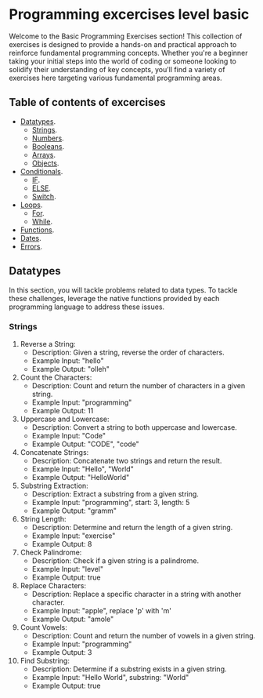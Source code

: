 # Programming excercises level basic

Welcome to the Basic Programming Exercises section! This collection of exercises is designed to provide a hands-on and practical approach to reinforce fundamental programming concepts. Whether you're a beginner taking your initial steps into the world of coding or someone looking to solidify their understanding of key concepts, you'll find a variety of exercises here targeting various fundamental programming areas.

## Table of contents of excercises

- [Datatypes](#datatypes).
  - [Strings](#strings).
  - [Numbers](#numbers).
  - [Booleans](#booleans).
  - [Arrays](#arrays).
  - [Objects](#objects).
- [Conditionals](#conditionals).
  - [IF](#if).
  - [ELSE](#else).
  - [Switch](#switch).
- [Loops](#loops).
  - [For](#for).
  - [While](#while).
- [Functions](#functions).
- [Dates](#dates).
- [Errors](#errors).

## Datatypes

In this section, you will tackle problems related to data types. To tackle these challenges, leverage the native functions provided by each programming language to address these issues.

### Strings

1. Reverse a String:
    * Description: Given a string, reverse the order of characters.
    * Example Input: "hello"
    * Example Output: "olleh"
2. Count the Characters:
    * Description: Count and return the number of characters in a given string.
    * Example Input: "programming"
    * Example Output: 11
3. Uppercase and Lowercase:
    * Description: Convert a string to both uppercase and lowercase.
    * Example Input: "Code"
    * Example Output: "CODE", "code"
4. Concatenate Strings:
    * Description: Concatenate two strings and return the result.
    * Example Input: "Hello", "World"
    * Example Output: "HelloWorld"
5. Substring Extraction:
    * Description: Extract a substring from a given string.
    * Example Input: "programming", start: 3, length: 5
    * Example Output: "gramm"
6. String Length:
    * Description: Determine and return the length of a given string.
    * Example Input: "exercise"
    * Example Output: 8
7. Check Palindrome:
    * Description: Check if a given string is a palindrome.
    * Example Input: "level"
    * Example Output: true
8. Replace Characters:
    * Description: Replace a specific character in a string with another character.
    * Example Input: "apple", replace 'p' with 'm'
    * Example Output: "amole"
9. Count Vowels:
    * Description: Count and return the number of vowels in a given string.
    * Example Input: "programming"
    * Example Output: 3
10. Find Substring:
    * Description: Determine if a substring exists in a given string.
    * Example Input: "Hello World", substring: "World"
    * Example Output: true

